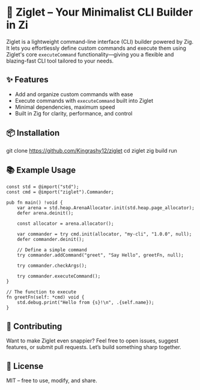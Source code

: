 # 🐣 Ziglet – Your Minimalist CLI Builder in Zi

Ziglet is a lightweight command-line interface (CLI) builder powered by Zig. It lets you effortlessly define custom commands and execute them using Ziglet's core `executeCommand` functionality—giving you a flexible and blazing-fast CLI tool tailored to your needs.

## ✨ Features

- Add and organize custom commands with ease
- Execute commands with `executeCommand` built into Ziglet
- Minimal dependencies, maximum speed
- Built in Zig for clarity, performance, and control

## 📦 Installation

git clone https://github.com/Kingrashy12/ziglet
cd ziglet
zig build run

## 📚 Example Usage

```zig
const std = @import("std");
const cmd = @import("ziglet").Commander;

pub fn main() !void {
    var arena = std.heap.ArenaAllocator.init(std.heap.page_allocator);
    defer arena.deinit();

    const allocator = arena.allocator();

    var commander = try cmd.init(allocator, "my-cli", "1.0.0", null);
    defer commander.deinit();

    // Define a simple command
    try commander.addCommand("greet", "Say Hello", greetFn, null);

    try commander.checkArgs();

    try commander.executeCommand();
}

// The function to execute
fn greetFn(self: *cmd) void {
    std.debug.print("Hello from {s}!\n", .{self.name});
}
```

## 🤝 Contributing

Want to make Ziglet even snappier? Feel free to open issues, suggest features, or submit pull requests. Let’s build something sharp together.

## 📄 License

MIT – free to use, modify, and share.
